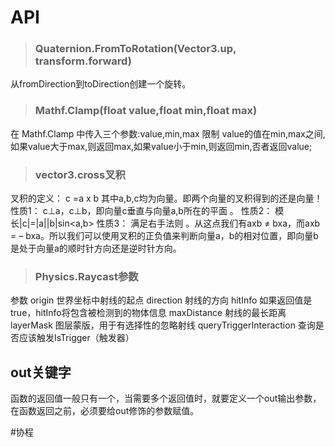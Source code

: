 

# API
>### Quaternion.FromToRotation(Vector3.up, transform.forward)
从fromDirection到toDirection创建一个旋转。

>### Mathf.Clamp(float value,float min,float max)
在 Mathf.Clamp 中传入三个参数:value,min,max
限制 value的值在min,max之间,如果value大于max,则返回max,如果value小于min,则返回min,否者返回value;

>### vector3.cross叉积
 叉积的定义： c =a x b  其中a,b,c均为向量。即两个向量的叉积得到的还是向量！ 
  性质1： c⊥a，c⊥b，即向量c垂直与向量a,b所在的平面 。 
  性质2： 模长|c|=|a||b|sin<a,b> 
  性质3： 满足右手法则 。从这点我们有axb ≠ bxa，而axb = – bxa。所以我们可以使用叉积的正负值来判断向量a，b的相对位置，即向量b是处于向量a的顺时针方向还是逆时针方向。 
>### Physics.Raycast参数
参数
origin	世界坐标中射线的起点
direction	射线的方向
hitInfo	如果返回值是true，hitInfo将包含被检测到的物体信息
maxDistance	射线的最长距离
layerMask	图层蒙版，用于有选择性的忽略射线
queryTriggerInteraction	查询是否应该触发IsTrigger（触发器）

## out关键字
函数的返回值一般只有一个，当需要多个返回值时，就要定义一个out输出参数，在函数返回之前，必须要给out修饰的参数赋值。

#协程